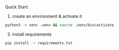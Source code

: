 Quick Start:

1. create an environment & activate it
```bash
python3 -m venv .venv && source .venv/bin/activate
````

3. install requirements
```bash
pip install -r requirements.txt
```
